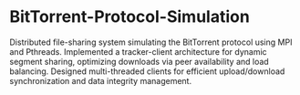 # BitTorrent-Protocol-Simulation
Distributed file-sharing system simulating the BitTorrent protocol using MPI and Pthreads.
Implemented a tracker-client architecture for dynamic segment sharing, optimizing downloads via peer
availability and load balancing. Designed multi-threaded clients for efficient upload/download
synchronization and data integrity management.
